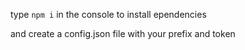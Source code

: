 type `npm i` in the console to install ependencies

and create a config.json file with your prefix and token